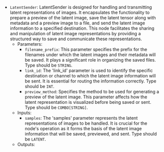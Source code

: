 - `LatentSender`: LatentSender is designed for handling and transmitting latent representations of images. It encapsulates the functionality to prepare a preview of the latent image, save the latent tensor along with metadata and a preview image to a file, and send the latent image information to a specified destination. This node facilitates the sharing and manipulation of latent image representations by providing a structured way to save and communicate these representations.
    - Parameters:
        - `filename_prefix`: This parameter specifies the prefix for the filenames under which the latent images and their metadata will be saved. It plays a significant role in organizing the saved files. Type should be `STRING`.
        - `link_id`: The 'link_id' parameter is used to identify the specific destination or channel to which the latent image information will be sent. It is essential for routing the information correctly. Type should be `INT`.
        - `preview_method`: Specifies the method to be used for generating a preview of the latent image. This parameter affects how the latent representation is visualized before being saved or sent. Type should be `COMBO[STRING]`.
    - Inputs:
        - `samples`: The 'samples' parameter represents the latent representations of images to be handled. It is crucial for the node's operation as it forms the basis of the latent image information that will be saved, previewed, and sent. Type should be `LATENT`.
    - Outputs:

